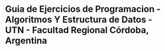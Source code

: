 # Guia de Ejercicios de Programacion - Algoritmos Y Estructura de Datos - UTN - Facultad Regional Córdoba, Argentina
